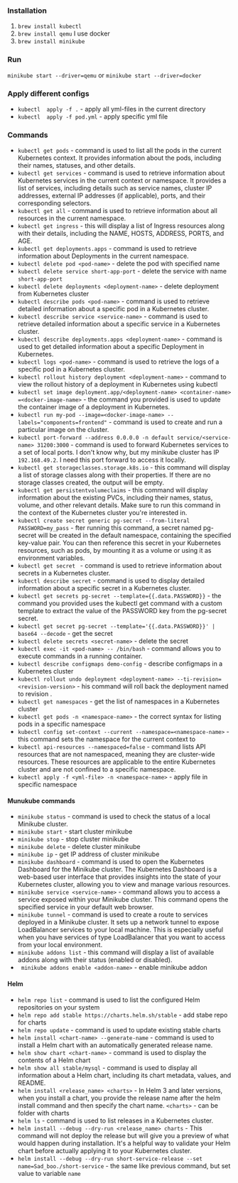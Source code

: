 ### Installation

1. `brew install kubectl`
2. `brew install qemu`
    I use docker
3. `brew install minikube`


### Run
`minikube start --driver=qemu` or
`minikube start --driver=docker`

### Apply different configs

- `kubectl  apply -f .` - apply all yml-files in the current directory
- `kubectl  apply -f pod.yml` - apply specific yml file


### Commands
- `kubectl get pods` - command is used to list all the pods in the current Kubernetes context. It provides information about the pods, including their names, statuses, and other details.
- `kubectl get services` - command is used to retrieve information about Kubernetes services in the current context or namespace. It provides a list of services, including details such as service names, cluster IP addresses, external IP addresses (if applicable), ports, and their corresponding selectors.
- `kubectl get all` - command is used to retrieve information about all resources in the current namespace. 
- `kubectl get ingress` - this will display a list of Ingress resources along with their details, including the NAME, HOSTS, ADDRESS, PORTS, and AGE.
- `kubectl get deployments.apps` -  command is used to retrieve information about Deployments in the current namespace. 
- `kubectl delete pod <pod-name>` - delete the pod with specified name
- `kubectl delete service short-app-port` - delete the service with name `short-app-port`
- `kubectl delete deployments <deployment-name>` - delete deployment from Kubernetes cluster
- `kubectl describe pods <pod-name>` - command is used to retrieve detailed information about a specific pod in a Kubernetes cluster.
- `kubectl describe service <service-name>` - command is used to retrieve detailed information about a specific service in a Kubernetes cluster. 
- `kubectl describe deployments.apps <deployment-name>` - command is used to get detailed information about a specific Deployment in Kubernetes. 
- `kubectl logs <pod-name>` - command is used to retrieve the logs of a specific pod in a Kubernetes cluster.
- `kubectl rollout history deployment <deployment-name>` - command to view the rollout history of a deployment in Kubernetes using kubectl
- `kubectl set image deployment.app/<deployment-name> <container-name> =<docker-image-name>` - the command you provided is used to update the container image of a deployment in Kubernetes.
- `kubectl run my-pod --image=<docker-image-name> --labels="components=frontend"` - command is used to create and run a particular image on the cluster. 
- `kubectl port-forward --address 0.0.0.0 -n default service/<service-name> 31200:3000` - command is used to forward Kubernetes services to a set of local ports. I don't know why, but my minikube cluster has IP `192.168.49.2`. I need this port forward to access it locally.
- `kubectl get storageclasses.storage.k8s.io` - this command will display a list of storage classes along with their properties. If there are no storage classes created, the output will be empty.
- `kubectl get persistentvolumeclaims` - this command will display information about the existing PVCs, including their names, status, volume, and other relevant details. Make sure to run this command in the context of the Kubernetes cluster you're interested in.
- `kubectl create secret generic pg-secret --from-literal PASSWORD=my_pass` - fter running this command, a secret named pg-secret will be created in the default namespace, containing the specified key-value pair. You can then reference this secret in your Kubernetes resources, such as pods, by mounting it as a volume or using it as environment variables.
- `kubectl get secret ` - command is used to retrieve information about secrets in a Kubernetes cluster. 
- `kubectl describe secret` - command is used to display detailed information about a specific secret in a Kubernetes cluster. 
- `kubectl get secrets pg-secret --template={{.data.PASSWORD}}` - the command you provided uses the kubectl get command with a custom template to extract the value of the PASSWORD key from the pg-secret secret.
- `kubectl get secret pg-secret --template='{{.data.PASSWORD}}' | base64 --decode` - get the secret
- `kubectl delete secrets <secret-name>` - delete the secret 
- `kubectl exec -it <pod-name> -- /bin/bash` - command allows you to execute commands in a running container. 
- `kubectl describe configmaps demo-config` - describe configmaps in a Kubernetes cluster
- `kubectl rollout undo deployment <deployment-name> --ti-revision=<revision-version>` - his command will roll back the deployment named <deployment-name> to revision <revision-version>.
- `kubectl get namespaces` - get the list of namespaces in a Kubernetes cluster
- `kubectl get pods -n <namespace-name>` - the correct syntax for listing pods in a specific namespace
- `kubectl config set-context --current --namespace=<namespace-name>` - this command sets the namespace for the current context to <namespace-name>
- `kubectl api-resources --namespaced=false` - command lists API resources that are not namespaced, meaning they are cluster-wide resources. These resources are applicable to the entire Kubernetes cluster and are not confined to a specific namespace.
- `kubectl apply -f <yml-file> -n <namespace-name>` - apply file in specific namespace


#### Munukube commands
- `minikube status` - command is used to check the status of a local Minikube cluster.
- `minikube start` - start cluster minikube
- `minikube stop` - stop cluster minikube
- `minikube delete` - delete cluster minikube
- `minikube ip` - get IP address of cluster minikube
- `minikube dashboard` - command is used to open the Kubernetes Dashboard for the Minikube cluster. The Kubernetes Dashboard is a web-based user interface that provides insights into the state of your Kubernetes cluster, allowing you to view and manage various resources.
- `minikube service <service-name>` - command allows you to access a service exposed within your Minikube cluster. This command opens the specified service in your default web browser.
- `minikube tunnel` - command is used to create a route to services deployed in a Minikube cluster. It sets up a network tunnel to expose LoadBalancer services to your local machine. This is especially useful when you have services of type LoadBalancer that you want to access from your local environment.
- `minikube addons list` - this command will display a list of available addons along with their status (enabled or disabled).
- ` minikube addons enable <addon-name>` - enable minikube addon


#### Helm
- `helm repo list` - command is used to list the configured Helm repositories on your system
- `helm repo add stable https://charts.helm.sh/stable` - add stabe repo for charts
- `helm repo update` - command is used to update existing stable charts
- `helm install <chart-name> --generate-name` - command is used to install a Helm chart with an automatically generated release name.
- `helm show chart <chart-name>` - command is used to display the contents of a Helm chart
- `helm show all stable/mysql` - command is used to display all information about a Helm chart, including its chart metadata, values, and README.
- `helm install <release_name> <charts>` - In Helm 3 and later versions, when you install a chart, you provide the release name after the helm install command and then specify the chart name. `<charts>` - can be folder with charts
- `helm ls` - command is used to list releases in a Kubernetes cluster.
- `helm install --debug --dry-run <release_name> charts` - This command will not deploy the release but will give you a preview of what would happen during installation. It's a helpful way to validate your Helm chart before actually applying it to your Kubernetes cluster.
- `helm install --debug --dry-run short-service-release --set name=Sad_boo./short-service` - the same like previous command, but set value to variable `name`